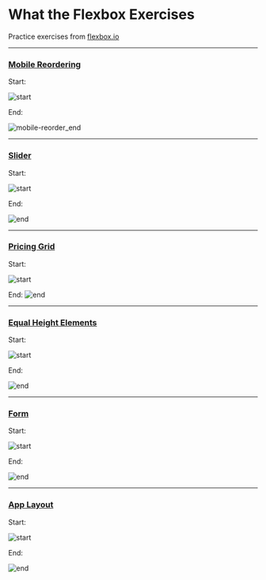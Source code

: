 # What the Flexbox Exercises
Practice exercises from [flexbox.io](https://flexbox.io/)

---

### [Mobile Reordering](https://github.com/jdsutherland/what-the-flexbox-exercises/commit/05afe4f2e791268c74a2852cdaec7e37fed70b9c)
Start:

![start](https://i.imgur.com/MhDF0Pb.png)

End:

![mobile-reorder_end](https://user-images.githubusercontent.com/5385846/109895177-051bd180-7c4c-11eb-88c5-aac9f5ba076f.gif)

---

### [Slider](https://github.com/jdsutherland/what-the-flexbox-exercises/commit/fd16f14fd53a547827a0556a3c7e475c696682a5)
Start:

![start](https://i.imgur.com/ks2leap.png)

End:

![end](https://i.imgur.com/Ol9nYgh.png)

---

### [Pricing Grid](https://github.com/jdsutherland/what-the-flexbox-exercises/commit/38b8af46fecad9410078cbc84a35e89876d045ee)
Start:

![start](https://i.imgur.com/rXsEbqy.png)


End:
![end](https://i.imgur.com/kp6bMmQ.png)

---

### [Equal Height Elements](https://github.com/jdsutherland/what-the-flexbox-exercises/commit/0b31f90cfe5aaaeda422c2619fd389fb1515c27d)
Start:

![start](https://i.imgur.com/GtBifJB.png)

End:

![end](https://i.imgur.com/fSvC7YO.png)

---

### [Form](https://github.com/jdsutherland/what-the-flexbox-exercises/commit/bac0a8c8f38bd1cd8511be5fd7723650e93514e6)
Start:

![start](https://i.imgur.com/EOtDmz9.png)

End:

![end](https://i.imgur.com/liK3WPE.png)

---

### [App Layout](https://github.com/jdsutherland/what-the-flexbox-exercises/commit/26c42c43dad48423687380b3f9fe38cc9e41aa0f)
Start:

![start](https://i.imgur.com/prwv8mA.png)

End:

![end](https://i.imgur.com/n8ZOdyZ.png)
